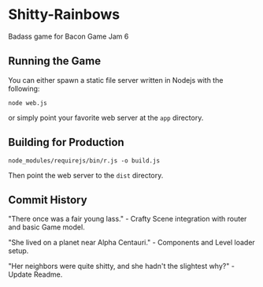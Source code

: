 # Shitty-Rainbows

Badass game for Bacon Game Jam 6


## Running the Game

You can either spawn a static file server written in Nodejs with the following:

```
node web.js
```

or simply point your favorite web server at the `app` directory.


## Building for Production

```
node_modules/requirejs/bin/r.js -o build.js
```

Then point the web server to the `dist` directory.


## Commit History

"There once was a fair young lass." - Crafty Scene integration with router and basic Game model.

"She lived on a planet near Alpha Centauri." -  Components and Level loader setup.

"Her neighbors were quite shitty, and she hadn't the slightest why?" - Update Readme.
